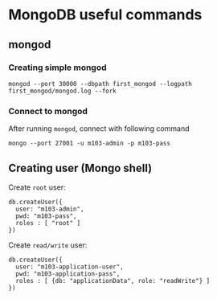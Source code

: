 # MongoDB useful commands

## mongod

### Creating simple mongod

```
mongod --port 30000 --dbpath first_mongod --logpath first_mongod/mongod.log --fork
```

### Connect to mongod

After running `mongod`, connect with following command

```
mongo --port 27001 -u m103-admin -p m103-pass
```


## Creating user (Mongo shell)

Create `root` user:

```
db.createUser({
  user: "m103-admin",
  pwd: "m103-pass",
  roles : [ "root" ]
})
```

Create `read/write` user:

```
db.createUser({
  user: "m103-application-user",
  pwd: "m103-application-pass",
  roles : [ {db: "applicationData", role: "readWrite"} ]
})
```